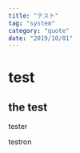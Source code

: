 ```yaml
---
title: "テスト"
tag: "system"
category: "quote"
date: "2019/10/01"
---
```



# test

## the test

tester

testron
